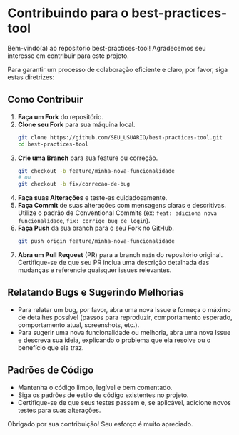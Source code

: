 # Contribuindo para o best-practices-tool

Bem-vindo(a) ao repositório best-practices-tool! Agradecemos seu interesse em contribuir para este projeto.

Para garantir um processo de colaboração eficiente e claro, por favor, siga estas diretrizes:

## Como Contribuir

1.  **Faça um Fork** do repositório.
2.  **Clone seu Fork** para sua máquina local.
    ```bash
    git clone https://github.com/SEU_USUARIO/best-practices-tool.git
    cd best-practices-tool
    ```
3.  **Crie uma Branch** para sua feature ou correção.
    ```bash
    git checkout -b feature/minha-nova-funcionalidade
    # ou
    git checkout -b fix/correcao-de-bug
    ```
4.  **Faça suas Alterações** e teste-as cuidadosamente.
5.  **Faça Commit** de suas alterações com mensagens claras e descritivas. Utilize o padrão de Conventional Commits (ex: `feat: adiciona nova funcionalidade`, `fix: corrige bug de login`).
6.  **Faça Push** da sua branch para o seu Fork no GitHub.
    ```bash
    git push origin feature/minha-nova-funcionalidade
    ```
7.  **Abra um Pull Request** (PR) para a branch `main` do repositório original. Certifique-se de que seu PR inclua uma descrição detalhada das mudanças e referencie quaisquer issues relevantes.

## Relatando Bugs e Sugerindo Melhorias

-   Para relatar um bug, por favor, abra uma nova Issue e forneça o máximo de detalhes possível (passos para reproduzir, comportamento esperado, comportamento atual, screenshots, etc.).
-   Para sugerir uma nova funcionalidade ou melhoria, abra uma nova Issue e descreva sua ideia, explicando o problema que ela resolve ou o benefício que ela traz.

## Padrões de Código

-   Mantenha o código limpo, legível e bem comentado.
-   Siga os padrões de estilo de código existentes no projeto.
-   Certifique-se de que seus testes passem e, se aplicável, adicione novos testes para suas alterações.

Obrigado por sua contribuição! Seu esforço é muito apreciado.
